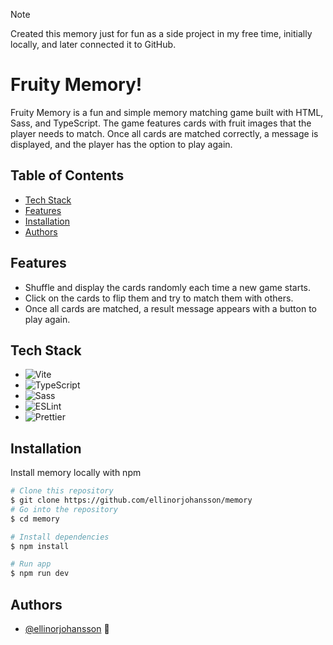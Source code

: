 > [!NOTE]  
> Created this memory just for fun as a side project in my free time, initially locally, and later connected it to GitHub.

# Fruity Memory!

Fruity Memory is a fun and simple memory matching game built with HTML, Sass, and TypeScript. The game features cards with fruit images that the player needs to match. Once all cards are matched correctly, a message is displayed, and the player has the option to play again.

## Table of Contents

- [Tech Stack](#tech-stack)
- [Features](#features)
- [Installation](#installation)
- [Authors](#authors)

## Features
* Shuffle and display the cards randomly each time a new game starts.
* Click on the cards to flip them and try to match them with others.
* Once all cards are matched, a result message appears with a button to play again.

## Tech Stack

- ![Vite](https://img.shields.io/badge/Vite-%23646CFF.svg?style=for-the-badge&logo=vite&logoColor=white)
- ![TypeScript](https://img.shields.io/badge/TypeScript-%23007ACC.svg?style=for-the-badge&logo=typescript&logoColor=white)
- ![Sass](https://img.shields.io/badge/Sass-%23CC6699.svg?style=for-the-badge&logo=sass&logoColor=white)
- ![ESLint](https://img.shields.io/badge/ESLint-%234B32C3.svg?style=for-the-badge&logo=eslint&logoColor=white)
- ![Prettier](https://img.shields.io/badge/Prettier-%23F7B93E.svg?style=for-the-badge&logo=prettier&logoColor=white)

## Installation

Install memory locally with npm

```bash
# Clone this repository
$ git clone https://github.com/ellinorjohansson/memory
# Go into the repository
$ cd memory

# Install dependencies
$ npm install

# Run app
$ npm run dev
```

## Authors

- [@ellinorjohansson](https://www.github.com/ellinorjohansson) 👋
